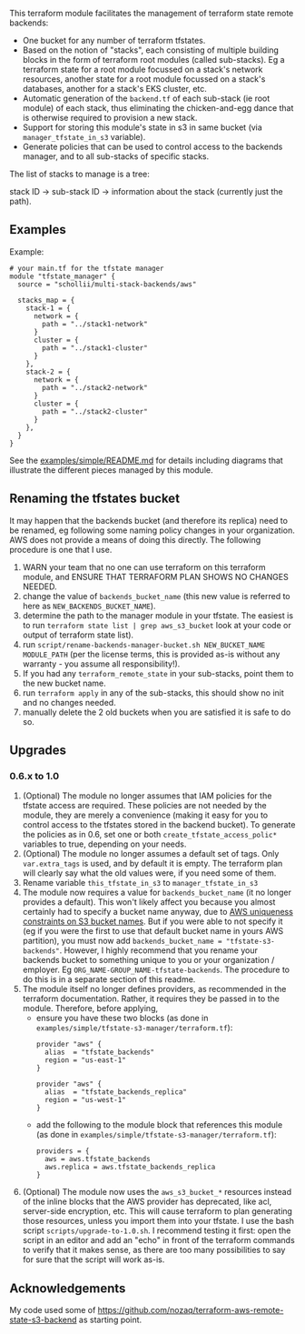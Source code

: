 This terraform module facilitates the management of terraform state remote backends:

- One bucket for any number of terraform tfstates.
- Based on the notion of "stacks", each consisting of multiple building blocks in the form of
  terraform root modules (called sub-stacks). Eg a terraform state for a root module focussed on a
  stack's network resources, another state for a root module focussed on a stack's databases,
  another for a stack's EKS cluster, etc.
- Automatic generation of the `backend.tf` of each sub-stack (ie root module) of each stack, thus
  eliminating the chicken-and-egg dance that is otherwise required to provision a new stack.
- Support for storing this module's state in s3 in same bucket (via `manager_tfstate_in_s3`
  variable).
- Generate policies that can be used to control access to the backends
  manager, and to all sub-stacks of specific stacks.

The list of stacks to manage is a tree:

stack ID -> sub-stack ID -> information about the stack (currently just
the path).

## Examples

Example:

```hcl
# your main.tf for the tfstate manager
module "tfstate_manager" {
  source = "schollii/multi-stack-backends/aws"

  stacks_map = {
    stack-1 = {
      network = {
        path = "../stack1-network"
      }
      cluster = {
        path = "../stack1-cluster"
      }
    },
    stack-2 = {
      network = {
        path = "../stack2-network"
      }
      cluster = {
        path = "../stack2-cluster"
      }
    },
  }
}
```

See the [examples/simple/README.md](examples/simple/README.md) for details
including diagrams that illustrate the different pieces managed by this
module.

## Renaming the tfstates bucket

It may happen that the backends bucket (and therefore its replica) need to be renamed, eg following
some naming policy changes in your organization. AWS does not provide a means of doing this
directly. The following procedure is one that I use.

1. WARN your team that no one can use terraform on this terraform module, and ENSURE THAT
   TERRAFORM PLAN SHOWS NO CHANGES NEEDED.
2. change the value of `backends_bucket_name` (this new value is referred to here
   as `NEW_BACKENDS_BUCKET_NAME`).
3. determine the path to the manager module in your tfstate. The easiest is to run `terraform state
   list | grep aws_s3_bucket` look at your code or output of terraform state list).
4. run `script/rename-backends-manager-bucket.sh NEW_BUCKET_NAME MODULE_PATH` (per the license
   terms, this is provided as-is without any warranty - you assume all responsibility!).
5. If you had any `terraform_remote_state` in your sub-stacks, point them to the new bucket name.
6. run `terraform apply` in any of the sub-stacks, this should show no init and no changes needed.
7. manually delete the 2 old buckets when you are satisfied it is safe to do so.

## Upgrades

### 0.6.x to 1.0

1. (Optional) The module no longer assumes that IAM policies for the tfstate access are required.
   These policies are not needed by the module, they are merely a convenience (making it easy for
   you to control access to the tfstates stored in the backend bucket). To generate the policies as
   in 0.6, set one or both `create_tfstate_access_polic*` variables to true, depending on your
   needs.
2. (Optional) The module no longer assumes a default set of tags. Only `var.extra_tags` is used, and
   by default it is empty. The terraform plan will clearly say what the old values were, if you
   need some of them.
3. Rename variable `this_tfstate_in_s3` to `manager_tfstate_in_s3`
4. The module now requires a value for `backends_bucket_name` (it no longer provides a default).
   This won't likely affect you because you almost certainly had to specify a bucket name anyway,
   due
   to [AWS uniqueness constraints on S3 bucket names](https://docs.aws.amazon.com/AmazonS3/latest/userguide/bucketnamingrules.html).
   But if you were able to not specify it (eg if you were the first to use that default bucket name
   in yours AWS partition), you must now add `backends_bucket_name = "tfstate-s3-backends"`.
   However, I highly recommend that you rename your backends bucket to something unique to you or
   your organization / employer. Eg `ORG_NAME-GROUP_NAME-tfstate-backends`. The procedure to do this
   is in a separate section of this readme.
5. The module itself no longer defines providers, as recommended in the terraform documentation.
   Rather, it requires they be passed in to the module. Therefore, before applying,
    - ensure you have these two blocks (as done
      in `examples/simple/tfstate-s3-manager/terraform.tf`):
      ```hcl
      provider "aws" {
        alias  = "tfstate_backends"
        region = "us-east-1"
      }
    
      provider "aws" {
        alias  = "tfstate_backends_replica"
        region = "us-west-1"
      }
      ```
    - add the following to the module block that references this module (as done in
      `examples/simple/tfstate-s3-manager/terraform.tf`):
      ```hcl
      providers = {
        aws = aws.tfstate_backends
        aws.replica = aws.tfstate_backends_replica
      }
      ```
6. (Optional) The module now uses the `aws_s3_bucket_*` resources instead of the inline blocks that
   the AWS provider has deprecated, like acl, server-side encryption, etc. This will cause terraform
   to plan generating those resources, unless you import them into your tfstate. I use the bash
   script `scripts/upgrade-to-1.0.sh`. I recommend testing it first: open the script in an editor
   and add an "echo" in front of the terraform commands to verify that it makes sense, as there are
   too many possibilities to say for sure that the script will work as-is.

## Acknowledgements

My code used some of https://github.com/nozaq/terraform-aws-remote-state-s3-backend as starting
point. 

